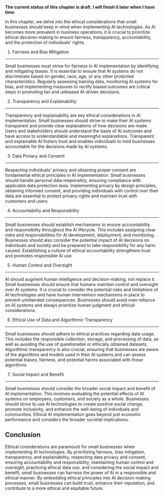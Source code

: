 **The current status of this chapter is draft. I will finish it later when I have time**

In this chapter, we delve into the ethical considerations that small businesses should keep in mind when implementing AI technologies. As AI becomes more prevalent in business operations, it is crucial to prioritize ethical decision-making to ensure fairness, transparency, accountability, and the protection of individuals' rights.

1. Fairness and Bias Mitigation
-------------------------------

Small businesses must strive for fairness in AI implementation by identifying and mitigating biases. It is essential to ensure that AI systems do not discriminate based on gender, race, age, or any other protected characteristics. Regularly assessing training data, monitoring AI systems for bias, and implementing measures to rectify biased outcomes are critical steps in promoting fair and unbiased AI-driven decisions.

2. Transparency and Explainability
----------------------------------

Transparency and explainability are key ethical considerations in AI implementation. Small businesses should strive to make their AI systems transparent and provide clear explanations of how decisions are made. Users and stakeholders should understand the basis of AI outcomes and have access to understandable and meaningful explanations. Transparent and explainable AI fosters trust and enables individuals to hold businesses accountable for the decisions made by AI systems.

3. Data Privacy and Consent
---------------------------

Respecting individuals' privacy and obtaining proper consent are fundamental ethical principles in AI implementation. Small businesses should handle personal data responsibly, ensuring compliance with applicable data protection laws. Implementing privacy by design principles, obtaining informed consent, and providing individuals with control over their data are essential to protect privacy rights and maintain trust with customers and users.

4. Accountability and Responsibility
------------------------------------

Small businesses should establish mechanisms to ensure accountability and responsibility throughout the AI lifecycle. This includes assigning clear roles and responsibilities for AI development, deployment, and monitoring. Businesses should also consider the potential impact of AI decisions on individuals and society and be prepared to take responsibility for any harm caused. Establishing a culture of ethical accountability strengthens trust and promotes responsible AI use.

5. Human Control and Oversight
------------------------------

AI should augment human intelligence and decision-making, not replace it. Small businesses should ensure that humans maintain control and oversight over AI systems. It is crucial to consider the potential risks and limitations of AI technologies and have human intervention mechanisms in place to prevent unintended consequences. Businesses should avoid over-reliance on AI systems and always prioritize human judgment and ethical considerations.

6. Ethical Use of Data and Algorithmic Transparency
---------------------------------------------------

Small businesses should adhere to ethical practices regarding data usage. This includes the responsible collection, storage, and processing of data, as well as avoiding the use of questionable or ethically obtained datasets. Algorithmic transparency is also crucial, ensuring that businesses are aware of the algorithms and models used in their AI systems and can assess potential biases, fairness, and potential harms associated with those algorithms.

7. Social Impact and Benefit
----------------------------

Small businesses should consider the broader social impact and benefit of AI implementation. This involves evaluating the potential effects of AI systems on employees, customers, and society as a whole. Businesses should strive to use AI technologies to create positive social change, promote inclusivity, and enhance the well-being of individuals and communities. Ethical AI implementation goes beyond just economic performance and considers the broader societal implications.

Conclusion
----------

Ethical considerations are paramount for small businesses when implementing AI technologies. By prioritizing fairness, bias mitigation, transparency, and explainability, respecting data privacy and consent, ensuring accountability and responsibility, maintaining human control and oversight, practicing ethical data use, and considering the social impact and benefit, small businesses can harness the power of AI in a responsible and ethical manner. By embedding ethical principles into AI decision-making processes, small businesses can build trust, enhance their reputation, and contribute to a more ethical and equitable future.
